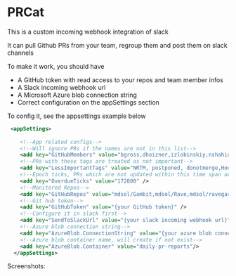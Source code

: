 # PRCat
This is a custom incoming webhook integration of slack

It can pull Github PRs from your team, regroup them and post them on slack channels

To make it work, you should have

* A GitHub token with read access to your repos and team member infos
* A Slack incoming webhook url
* A Microsoft Azure blob connection string
* Correct configuration on the appSettings section

To config it, see the appsettings example below

```xml
 <appSettings>
 
    <!--App related configs-->
    <!--Will ignore PRs if the names are not in this list-->
    <add key="GitHubMembers" value="bgross,dhoizner,izlobinskiy,nshahid-mdsol,mkhuspe,tychen-mdsol,sjakir,vorman,Vascods,zcao,mmatta,zichen-mdsol,vcapers-mdsol,smicalizzi-mdsol,rmosquera,pmartinez-mdsol,mglintz-mdsol,mnohai-mdsol,Mansi-Shah,georgeblake,dcassidy-mdsol,gtaylor-mdsol,briansingh-mdsol,amonticchio,vikaschoithani,davidjetter,vraj,echen-mdsol,chenghuang-mdsol,fbotero-mdsol,hrivera,art2003,chwilliams,sjakir,vyaroshevskiy,junshao,mrobinson-mdsol,mzibkoff,klofton" />
    <!--PRs with these tags are treated as not important-->
    <add key="LessImportantTags" value="NRTM, postponed, donotmerge,Housekeeping" />
    <!--Epoch ticks, PRs which are not updated within this time span are considered to be overdue-->
    <add key="OverdueTicks" value="172800" />
    <!--Monitored Repos-->
    <add key="GitHubRepos" value="mdsol/Gambit,mdsol/Rave,mdsol/ravegarage" />
    <!--Git hub token-->
    <add key="GitHubToken" value="{your GitHub token}" />
    <!--Configure it in slack first-->
    <add key="SendToSlackUrl" value="{your slack incoming webhook url}" />
    <!--Azure blob connection string-->
    <add key="AzureBlob.ConnectionString" value="{your azure blob connection string}"/>
    <!--Azure blob container name, will create if not exist-->
    <add key="AzureBlob.Container" value="daily-pr-reports"/>
  </appSettings>
```

Screenshots:



